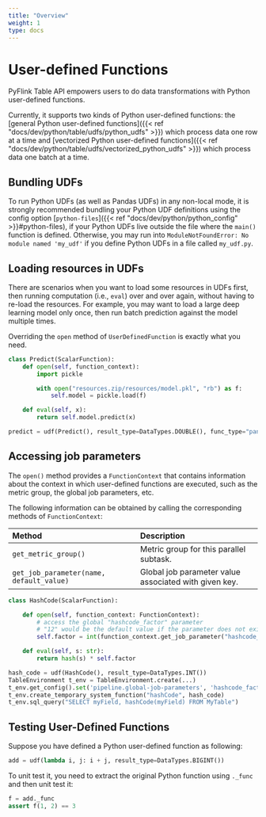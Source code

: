 ```yaml
---
title: "Overview"
weight: 1
type: docs
---
```

<!--
Licensed to the Apache Software Foundation (ASF) under one
or more contributor license agreements.  See the NOTICE file
distributed with this work for additional information
regarding copyright ownership.  The ASF licenses this file
to you under the Apache License, Version 2.0 (the
"License"); you may not use this file except in compliance
with the License.  You may obtain a copy of the License at

  http://www.apache.org/licenses/LICENSE-2.0

Unless required by applicable law or agreed to in writing,
software distributed under the License is distributed on an
"AS IS" BASIS, WITHOUT WARRANTIES OR CONDITIONS OF ANY
KIND, either express or implied.  See the License for the
specific language governing permissions and limitations
under the License.
-->

# User-defined Functions

PyFlink Table API empowers users to do data transformations with Python user-defined functions.

Currently, it supports two kinds of Python user-defined functions: the [general Python user-defined
functions]({{< ref "docs/dev/python/table/udfs/python_udfs" >}}) which process data one row at a time and
[vectorized Python user-defined functions]({{< ref "docs/dev/python/table/udfs/vectorized_python_udfs" >}})
which process data one batch at a time.

## Bundling UDFs

To run Python UDFs (as well as Pandas UDFs) in any non-local mode, it is strongly recommended
bundling your Python UDF definitions using the config option [`python-files`]({{< ref "docs/dev/python/python_config" >}}#python-files),
if your Python UDFs live outside the file where the `main()` function is defined.
Otherwise, you may run into `ModuleNotFoundError: No module named 'my_udf'`
if you define Python UDFs in a file called `my_udf.py`.

## Loading resources in UDFs

There are scenarios when you want to load some resources in UDFs first, then running computation
(i.e., `eval`) over and over again, without having to re-load the resources.
For example, you may want to load a large deep learning model only once,
then run batch prediction against the model multiple times.

Overriding the `open` method of `UserDefinedFunction` is exactly what you need.

```python
class Predict(ScalarFunction):
    def open(self, function_context):
        import pickle

        with open("resources.zip/resources/model.pkl", "rb") as f:
            self.model = pickle.load(f)

    def eval(self, x):
        return self.model.predict(x)

predict = udf(Predict(), result_type=DataTypes.DOUBLE(), func_type="pandas")
```

## Accessing job parameters

The `open()` method provides a `FunctionContext` that contains information about the context in which
user-defined functions are executed, such as the metric group, the global job parameters, etc.

The following information can be obtained by calling the corresponding methods of `FunctionContext`:

| Method                                   | Description                                                             |
| :--------------------------------------- | :---------------------------------------------------------------------- |
| `get_metric_group()`                       | Metric group for this parallel subtask.                                 |
| `get_job_parameter(name, default_value)`    | Global job parameter value associated with given key.                   |

```python
class HashCode(ScalarFunction):

    def open(self, function_context: FunctionContext):
        # access the global "hashcode_factor" parameter
        # "12" would be the default value if the parameter does not exist
        self.factor = int(function_context.get_job_parameter("hashcode_factor", "12"))

    def eval(self, s: str):
        return hash(s) * self.factor

hash_code = udf(HashCode(), result_type=DataTypes.INT())
TableEnvironment t_env = TableEnvironment.create(...)
t_env.get_config().set('pipeline.global-job-parameters', 'hashcode_factor:31')
t_env.create_temporary_system_function("hashCode", hash_code)
t_env.sql_query("SELECT myField, hashCode(myField) FROM MyTable")
```

## Testing User-Defined Functions

Suppose you have defined a Python user-defined function as following:

```python
add = udf(lambda i, j: i + j, result_type=DataTypes.BIGINT())
```

To unit test it, you need to extract the original Python function using `._func` and then unit test it:

```python
f = add._func
assert f(1, 2) == 3
```
